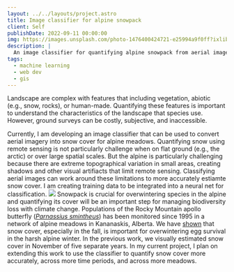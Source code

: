 ```yaml
---
layout: ../../layouts/project.astro
title: Image classifier for alpine snowpack
client: Self
publishDate: 2022-09-11 00:00:00
img: https://images.unsplash.com/photo-1476400424721-e25994a9f0ff?ixlib=rb-1.2.1&ixid=MnwxMjA3fDB8MHxwaG90by1wYWdlfHx8fGVufDB8fHx8&auto=format&fit=crop&w=1047&q=80
description: |
  An image classifier for quantifying alpine snowpack from aerial images
tags:
  - machine learning
  - web dev
  - gis
---
```


Landscape are complex with features that including vegetation, abiotic (e.g., snow, rocks), or human-made. Quantifying these features is important to understand the characteristics of the landscape that species use. However, ground surveys can be costly, subjective, and inaccessible.

Currently, I am developing an image classifier that can be used to convert aerial imagery into snow cover for alpine meadows. Quantifying snow using remote sensing is not particularly challenge when on flat ground (e.g., the arctic) or over large spatial scales. But the alpine is particularly challenging because there are extreme topographical variation in small areas, creating shadows and other visual artifiacts that limit remote sensing. Classifying aerial images can work around these limitations to more accurately estiamte snow cover. I am creating training data to be integrated into a neural net for classification.
<img  src="../../../../imageClass.png" />
Snowpack is crucial for overwintering species in the alpine and quantifying its cover will be an important step for managing biodiversity loss with climate change. Populations of the Rocky Mountain apollo butterfly ([_Parnassius smintheus_](https://en.wikipedia.org/wiki/Parnassius_smintheus)) has been monitored since 1995 in a network of alpine meadows in Kananaskis, Alberta. We have [shown](https://onlinelibrary.wiley.com/doi/abs/10.1111/ecog.05407) that snow cover, especially in the fall, is important for overwintering egg survival in the harsh alpine winter. In the previous work, we visually estimated snow cover in November of five separate years. In my current project, I plan on extending this work to use the classifier to quantify snow cover more accurately, across more time periods, and across more meadows.
